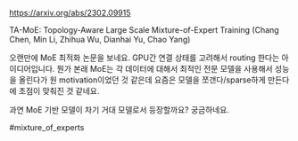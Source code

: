 https://arxiv.org/abs/2302.09915

TA-MoE: Topology-Aware Large Scale Mixture-of-Expert Training (Chang Chen, Min Li, Zhihua Wu, Dianhai Yu, Chao Yang)

오랜만에 MoE 최적화 논문을 보네요. GPU간 연결 상태를 고려해서 routing 한다는 아이디어입니다. 뭔가 본래 MoE는 각 데이터에 대해서 최적인 전문 모델을 사용해서 성능을 올린다가 원 motivation이었던 것 같은데 요즘은 모델을 쪼갠다/sparse하게 만든다에 초점이 맞춰진 것 같네요.

과연 MoE 기반 모델이 차기 거대 모델로서 등장할까요? 궁금하네요.

#mixture_of_experts 